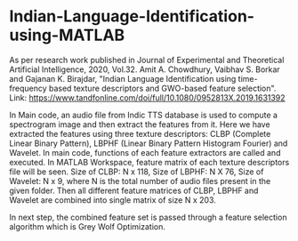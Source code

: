 # Indian-Language-Identification-using-MATLAB

As per research work published in Journal of Experimental and Theoretical Artificial Intelligence, 2020, Vol.32. Amit A. Chowdhury, Vaibhav S. Borkar and Gajanan K. Birajdar, "Indian Language Identification using time-frequency based texture descriptors and GWO-based feature selection".
Link: https://www.tandfonline.com/doi/full/10.1080/0952813X.2019.1631392

In Main code, an audio file from Indic TTS database is used to compute a spectrogram image and then extract the features from it. Here we have extracted the features using three texture descriptors: CLBP (Complete Linear Binary Pattern), LBPHF (Linear Binary Pattern Histogram Fourier) and Wavelet. In main code, functions of each feature extractors are called and executed. In MATLAB Workspace, feature matrix of each texture descriptors file will be seen. Size of CLBP: N x 118, Size of LBPHF: N X 76, Size of Wavelet: N x 9, where N is the total number of audio files present in the given folder. Then all different feature matrices of CLBP, LBPHF and Wavelet are combined into single matrix of size N x 203. 

In next step, the combined feature set is passed through a feature selection algorithm which is Grey Wolf Optimization.  
